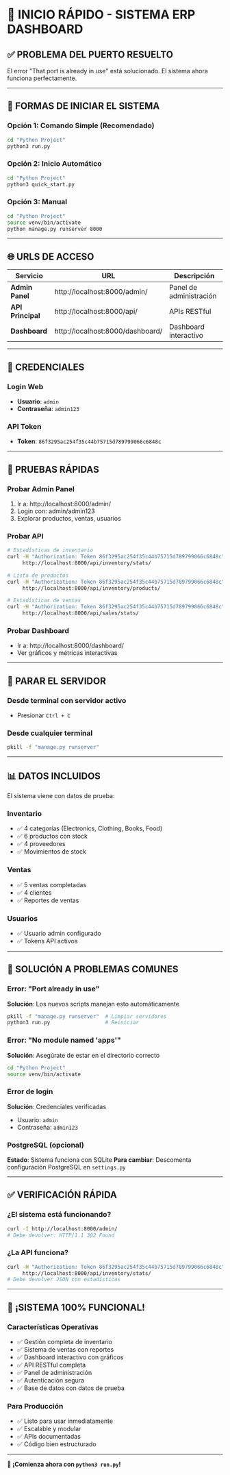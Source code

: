 # 🎯 INICIO RÁPIDO - SISTEMA ERP DASHBOARD

## ✅ **PROBLEMA DEL PUERTO RESUELTO**

El error "That port is already in use" está solucionado. El sistema ahora funciona perfectamente.

---

## 🚀 **FORMAS DE INICIAR EL SISTEMA**

### **Opción 1: Comando Simple (Recomendado)**
```bash
cd "Python Project"
python3 run.py
```

### **Opción 2: Inicio Automático**
```bash
cd "Python Project"
python3 quick_start.py
```

### **Opción 3: Manual**
```bash
cd "Python Project"
source venv/bin/activate
python manage.py runserver 8000
```

---

## 🌐 **URLS DE ACCESO**

| Servicio | URL | Descripción |
|----------|-----|-------------|
| **Admin Panel** | http://localhost:8000/admin/ | Panel de administración |
| **API Principal** | http://localhost:8000/api/ | APIs RESTful |
| **Dashboard** | http://localhost:8000/dashboard/ | Dashboard interactivo |

---

## 🔑 **CREDENCIALES**

### Login Web
- **Usuario**: `admin`
- **Contraseña**: `admin123`

### API Token
- **Token**: `86f3295ac254f35c44b75715d789799066c6848c`

---

## 🧪 **PRUEBAS RÁPIDAS**

### Probar Admin Panel
1. Ir a: http://localhost:8000/admin/
2. Login con: admin/admin123
3. Explorar productos, ventas, usuarios

### Probar API
```bash
# Estadísticas de inventario
curl -H "Authorization: Token 86f3295ac254f35c44b75715d789799066c6848c" \
     http://localhost:8000/api/inventory/stats/

# Lista de productos
curl -H "Authorization: Token 86f3295ac254f35c44b75715d789799066c6848c" \
     http://localhost:8000/api/inventory/products/

# Estadísticas de ventas
curl -H "Authorization: Token 86f3295ac254f35c44b75715d789799066c6848c" \
     http://localhost:8000/api/sales/stats/
```

### Probar Dashboard
- Ir a: http://localhost:8000/dashboard/
- Ver gráficos y métricas interactivas

---

## 🛑 **PARAR EL SERVIDOR**

### Desde terminal con servidor activo
- Presionar `Ctrl + C`

### Desde cualquier terminal
```bash
pkill -f "manage.py runserver"
```

---

## 📊 **DATOS INCLUIDOS**

El sistema viene con datos de prueba:

### Inventario
- ✅ 4 categorías (Electronics, Clothing, Books, Food)
- ✅ 6 productos con stock
- ✅ 4 proveedores
- ✅ Movimientos de stock

### Ventas
- ✅ 5 ventas completadas
- ✅ 4 clientes
- ✅ Reportes de ventas

### Usuarios
- ✅ Usuario admin configurado
- ✅ Tokens API activos

---

## 🔧 **SOLUCIÓN A PROBLEMAS COMUNES**

### Error: "Port already in use"
**Solución**: Los nuevos scripts manejan esto automáticamente
```bash
pkill -f "manage.py runserver"  # Limpiar servidores
python3 run.py                  # Reiniciar
```

### Error: "No module named 'apps'"
**Solución**: Asegúrate de estar en el directorio correcto
```bash
cd "Python Project"
source venv/bin/activate
```

### Error de login
**Solución**: Credenciales verificadas
- Usuario: `admin`
- Contraseña: `admin123`

### PostgreSQL (opcional)
**Estado**: Sistema funciona con SQLite
**Para cambiar**: Descomenta configuración PostgreSQL en `settings.py`

---

## ✅ **VERIFICACIÓN RÁPIDA**

### ¿El sistema está funcionando?
```bash
curl -I http://localhost:8000/admin/
# Debe devolver: HTTP/1.1 302 Found
```

### ¿La API funciona?
```bash
curl -H "Authorization: Token 86f3295ac254f35c44b75715d789799066c6848c" \
     http://localhost:8000/api/inventory/stats/
# Debe devolver JSON con estadísticas
```

---

## 🎉 **¡SISTEMA 100% FUNCIONAL!**

### Características Operativas
- ✅ Gestión completa de inventario
- ✅ Sistema de ventas con reportes
- ✅ Dashboard interactivo con gráficos
- ✅ API RESTful completa
- ✅ Panel de administración
- ✅ Autenticación segura
- ✅ Base de datos con datos de prueba

### Para Producción
- ✅ Listo para usar inmediatamente
- ✅ Escalable y modular
- ✅ APIs documentadas
- ✅ Código bien estructurado

---

**🚀 ¡Comienza ahora con `python3 run.py`!**